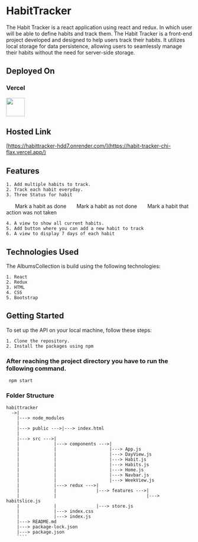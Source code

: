 # HabitTracker

The Habit Tracker is a react application using react and redux. In which user will be able to define habits and track them. The Habit Tracker is a front-end project developed and designed to help users track their habits. It utilizes local storage for data persistence, allowing users to seamlessly manage their habits without the need for server-side storage.

## Deployed On
### Vercel
<img src="https://github.com/AdityaLambat/skill-icons/blob/main/icons/Vercel-Dark.svg" width="50">

## Hosted Link
[https://habittracker-hdd7.onrender.com/](https://habit-tracker-chi-flax.vercel.app/)

## Features
```
1. Add multiple habits to track.
2. Track each habit everyday.
3. Three Status for habit
```
<p>
   <img src="https://cdn-icons-png.flaticon.com/128/190/190411.png" width="15" style="margin-right: 5px;"> Mark a habit as done
   <img src="https://cdn-icons-png.flaticon.com/128/1828/1828843.png" width="15" style="margin-right: 5px;"> Mark a habit as not done
   <img src="https://cdn-icons-png.flaticon.com/128/1828/1828899.png" width="15" style="margin-right: 5px;"> Mark a habit that action was not taken
</p>   

```
4. A view to show all current habits.
5. Add button where you can add a new habit to track
6. A view to display 7 days of each habit
```
## Technologies Used

The AlbumsCollection is build using the following technologies:
````
1. React
2. Redux
3. HTML
4. CSS
5. Bootstrap
````

## Getting Started

To set up the API on your local machine, follow these steps:
````
1. Clone the repository.
2. Install the packages using npm
````

### After reaching the project directory you have to run the following command.
````
 npm start
````

### Folder Structure

````
habittracker
  ->|           
    |---> node_modules 
    |                  
    |---> public --->|---> index.html
    |
    |---> src --->|
    |             |---> components --->|
    |             |                    |---> App.js
    |             |                    |---> DayView.js
    |             |                    |---> Habit.js
    |             |                    |---> Habits.js
    |             |                    |---> Home.js
    |             |                    |---> Navbar.js
    |             |                    |---> WeekView.js
    |             |---> redux --->|
    |             |               |---> features --->|
    |             |                                  |---> habitslice.js
    |             |               |---> store.js
    |             |---> index.css
    |             |---> index.js
    |---> README.md
    |---> package-lock.json
    |---> package.json
    ````
